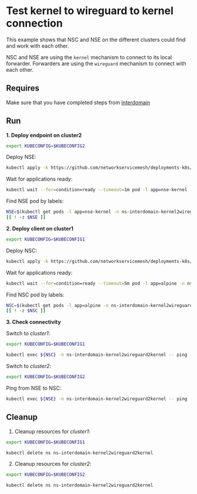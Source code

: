 # Test kernel to wireguard to kernel connection

This example shows that NSC and NSE on the different clusters could find and work with each other.

NSC and NSE are using the `kernel` mechanism to connect to its local forwarder.
Forwarders are using the `wireguard` mechanism to connect with each other.

## Requires

Make sure that you have completed steps from [interdomain](../../)

## Run

**1. Deploy endpoint on cluster2**

```bash
export KUBECONFIG=$KUBECONFIG2
```

Deploy NSE:
```bash
kubectl apply -k https://github.com/networkservicemesh/deployments-k8s/examples/multicluster/usecases/interdomain_Kernel2Wireguard2Kernel/cluster2?ref=db9a79709a6eaa31691c4f3337776df238bede09
```

Wait for applications ready:
```bash
kubectl wait --for=condition=ready --timeout=1m pod -l app=nse-kernel -n ns-interdomain-kernel2wireguard2kernel
```

Find NSE pod by labels:
```bash
NSE=$(kubectl get pods -l app=nse-kernel -n ns-interdomain-kernel2wireguard2kernel --template '{{range .items}}{{.metadata.name}}{{"\n"}}{{end}}')
[[ ! -z $NSE ]]
```

**2. Deploy client on cluster1**

```bash
export KUBECONFIG=$KUBECONFIG1
```

Deploy NSC:
```bash
kubectl apply -k https://github.com/networkservicemesh/deployments-k8s/examples/multicluster/usecases/interdomain_Kernel2Wireguard2Kernel/cluster1?ref=db9a79709a6eaa31691c4f3337776df238bede09
```

Wait for applications ready:
```bash
kubectl wait --for=condition=ready --timeout=5m pod -l app=alpine -n ns-interdomain-kernel2wireguard2kernel
```

Find NSC pod by labels:
```bash
NSC=$(kubectl get pods -l app=alpine -n ns-interdomain-kernel2wireguard2kernel --template '{{range .items}}{{.metadata.name}}{{"\n"}}{{end}}')
[[ ! -z $NSC ]]
```

**3. Check connectivity**

Switch to *cluster1*:

```bash
export KUBECONFIG=$KUBECONFIG1
```

```bash
kubectl exec ${NSC} -n ns-interdomain-kernel2wireguard2kernel -- ping -c 4 172.16.1.2
```

Switch to *cluster2*:

```bash
export KUBECONFIG=$KUBECONFIG2
```

Ping from NSE to NSC:
```bash
kubectl exec ${NSE} -n ns-interdomain-kernel2wireguard2kernel -- ping -c 4 172.16.1.3
```

## Cleanup

1. Cleanup resources for *cluster1*:
```bash
export KUBECONFIG=$KUBECONFIG1
```
```bash
kubectl delete ns ns-interdomain-kernel2wireguard2kernel
```

2. Cleanup resources for *cluster2*:
```bash
export KUBECONFIG=$KUBECONFIG2
```
```bash
kubectl delete ns ns-interdomain-kernel2wireguard2kernel
```

